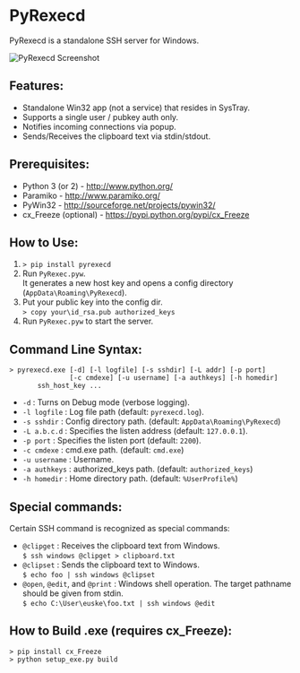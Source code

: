 # PyRexecd

PyRexecd is a standalone SSH server for Windows.

![PyRexecd Screenshot](docs/pyrexecd.gif)

## Features:

  * Standalone Win32 app (not a service) that resides in SysTray.
  * Supports a single user / pubkey auth only.
  * Notifies incoming connections via popup.
  * Sends/Receives the clipboard text via stdin/stdout.

## Prerequisites:

  * Python 3 (or 2) - http://www.python.org/
  * Paramiko - http://www.paramiko.org/
  * PyWin32 - http://sourceforge.net/projects/pywin32/
  * cx_Freeze (optional) - https://pypi.python.org/pypi/cx_Freeze

## How to Use:

  1. `> pip install pyrexecd`
  1. Run `PyRexec.pyw`. <br>
     It generates a new host key and opens a config directory 
     (`AppData\Roaming\PyRexecd`).
  1. Put your public key into the config dir. <br>
    `> copy your\id_rsa.pub authorized_keys`
  1. Run `PyRexec.pyw` to start the server.

## Command Line Syntax:

    > pyrexecd.exe [-d] [-l logfile] [-s sshdir] [-L addr] [-p port]
                   [-c cmdexe] [-u username] [-a authkeys] [-h homedir]
		   ssh_host_key ...
		   
  * `-d` : Turns on Debug mode (verbose logging).
  * `-l logfile` : Log file path (default: `pyrexecd.log`).
  * `-s sshdir` : Config directory path. (default: `AppData\Roaming\PyRexecd`)
  * `-L a.b.c.d` : Specifies the listen address (default: `127.0.0.1`).
  * `-p port` : Specifies the listen port (default: `2200`). 
  * `-c cmdexe` : cmd.exe path. (default: `cmd.exe`)
  * `-u username` : Username.
  * `-a authkeys` : authorized_keys path. (default: `authorized_keys`)
  * `-h homedir` : Home directory path. (default: `%UserProfile%`)

## Special commands:

  Certain SSH command is recognized as special commands:

  * `@clipget` : Receives the clipboard text from Windows.<br>
    `$ ssh windows @clipget > clipboard.txt`
  * `@clipset` : Sends the clipboard text to Windows.<br>
    `$ echo foo | ssh windows @clipset`
  * `@open`, `@edit`, and `@print` : Windows shell operation.
    The target pathname should be given from stdin.<br>
    `$ echo C:\User\euske\foo.txt | ssh windows @edit`

## How to Build .exe (requires cx_Freeze):

    > pip install cx_Freeze
    > python setup_exe.py build
